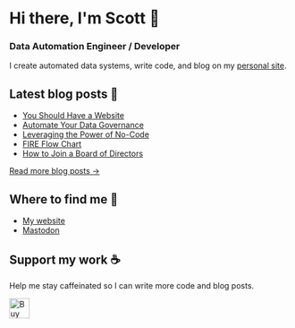 # Hi there, I'm Scott 👋
### Data Automation Engineer / Developer
I create automated data systems, write code, and blog on my [personal site](https://scottk.mba/).

## Latest blog posts 📝
<!-- BLOG-POST-LIST:START -->
- [You Should Have a Website](http://scottk.mba/you-should-have-a-website/)
- [Automate Your Data Governance](http://scottk.mba/automate-your-data-governance/)
- [Leveraging the Power of No-Code](http://scottk.mba/leveraging-the-power-of-no-code/)
- [FIRE Flow Chart](http://scottk.mba/fire-flow-chart/)
- [How to Join a Board of Directors](http://scottk.mba/how-to-join-a-board-of-directors/)
<!-- BLOG-POST-LIST:END -->
[Read more blog posts ->](https://scottk.mba/blog/)

## Where to find me 📍

- [My website](https://scottk.mba/)
- [Mastodon](https://fosstodon.org/@scoknig)

## Support my work ☕️
Help me stay caffeinated so I can write more code and blog posts. 

<a href='https://ko-fi.com/U7U8N02ZR' target='_blank'><img height='36' style='border:0px;height:36px;' src='https://storage.ko-fi.com/cdn/kofi3.png?v=3' border='0' alt='Buy Me a Coffee at ko-fi.com' /></a>
